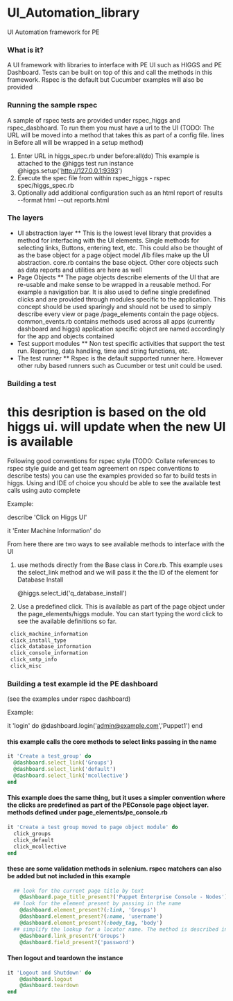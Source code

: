 UI_Automation_library
=====================

UI Automation framework for PE


### What is it? ##
A UI framework with libraries to interface with PE UI such as HIGGS and PE Dashboard. Tests can be built on top of this and call the methods in this framework. Rspec is the default but Cucumber examples will also be provided

### Running the sample rspec ##

A sample of rspec tests are provided under rspec_higgs and rspec_dasbhoard. To run them you must have a url to the  UI (TODO: The URL will be moved into a method that takes this as part of a config file. lines in Before all will be wrapped in a setup method)

1. Enter URL in higgs_spec.rb under before:all(do) This example is attached to the @higgs test run instance
   @higgs.setup('http://127.0.0.1:9393')
2. Execute the spec file from within rspec_higgs - rspec spec/higgs_spec.rb
3. Optionally add additional configuration such as an html report of results  --format html --out reports.html

### The layers
- UI abstraction layer ** This is the lowest level library that provides a method for interfacing with the UI elements. Single methods for selecting links, Buttons, entering text, etc. This could also be thought of as the base object for a page object model
  /lib files make up the UI abstraction. core.rb contains the base object.  Other core objects such as data reports and utilities are here as well
- Page Objects ** The page objects describe elements of the UI that are re-usable and make sense to be wrapped in a reusable method. For example a navigation bar. It is also used to define single predefined clicks and are provided through modules specific to the application. This concept should be used sparingly and should not be used to simply describe every view or page
  /page_elements contain the page objecs. common_events.rb contains methods used across all apps (currently dashboard and higgs)  application specific object are named accordingly for the app and objects contained
- Test support modules ** Non test specific activities that support the test run. Reporting, data handling, time and string functions, etc.
- The test runner ** Rspec is the default supported runner here. However other ruby based runners such as Cucumber or test unit could be used.

### Building a test
 # this desription is based on the old higgs ui. will update when the new UI is available
Following good conventions for rspec style (TODO: Collate references to rspec style guide and get team agreement on rspec conventions to describe tests) you can use the examples provided so far to build tests in higgs. Using and IDE of choice you should be able to see the available test calls using auto complete

Example:

describe 'Click on Higgs UI'

it 'Enter Machine Information' do

From here there are two ways to see available methods to interface with the UI

1. use methods directly from the Base class in Core.rb. This example uses the select_link method and we will pass it the the ID of the element for Database Install

      @higgs.select_id('q_database_install')

2. Use a predefined click. This is available as part of the page object under the page_elements/higgs module. You can start typing the word click to see the available definitions so far.
```ruby
 click_machine_information
 click_install_type
 click_database_information
 click_console_information
 click_smtp_info
 click_misc
```

### Building a test example id the PE dashboard

(see the examples under rspec dashboard)

Example:

it 'login' do
    @dashboard.login('admin@example.com','Puppet1')
end

#### this example calls the core methods to select  links passing in the name
```ruby
it 'Create a test_group' do
  @dashboard.select_link('Groups')
  @dashboard.select_link('default')
  @dashboard.select_link('mcollective')
end
```

#### This example does the same thing, but it uses a simpler convention where the clicks are predefined as part of the PEConsole page object layer. methods defined under page_elements/pe_console.rb
```ruby
it 'Create a test group moved to page object module' do
  click_groups
  click_default
  click_mcollective
end
```

#### these are some validation methods in selenium. rspec matchers can also be added but not included in this example
```ruby
  ## look for the current page title by text
    @dashboard.page_title_present?('Puppet Enterprise Console - Nodes')
  ## look for the element present by passing in the name
    @dashboard.element_present?(:link, 'Groups')
    @dashboard.element_present?(:name, 'username')
    @dashboard.element_present?(:body_tag, 'body')
  ## simplify the lookup for a locator name. The method is described in the name and you just pass in the text which is usually the text visible on the page for a link or button
    @dashboard.link_present?('Groups')
    @dashboard.field_present?('password')
```

#### Then logout and teardown the instance
```ruby
it 'Logout and Shutdown' do
    @dashboard.logout
    @dashboard.teardown
end
```



